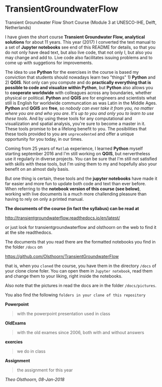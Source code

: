 # TransientGroundwaterFlow
Transient Groundwater Flow Short Course (Module 3 at UNESCO-IHE, Delft, Netherlands)

I have given the short course **Transient Groundwater Flow, analytical solutions** for about 11 years. This year (2017)
I converted the text manual to a set of **Jupyter notebooks** see end of this README for details, so that you do not only have dead text, but also live code, that not only I, but also you may change and add to. Live code also facilitates issuing problems and to come up with suggetions for improvements.

The idea to use **Python** for the exercises in the course is based my conviction that students should nowadays learn two "things"  1) **Python** and 2) **QGIS**. Not only can you compute
and do **practically everything that is possible to code and visualize within Python**, but **Python** also allows you to **cooperate worldwide** with
colleagues across any boundaries, whether physical or political. **Python** and **QGIS** are for engineers and scientists what still is English for worldwide
communcation as was Latin in the Middle Ages. **Python** and **QGIS** are **free**, so _nobody can ever take it from you, no matter where you are and who you are_. _It's up to you and only you to learn to use these tools_. And by using these tools for any computational and visualization and spatial analysis, you're sure to become a master in it. These tools promise to be a lifelong benefit to you. The posibilities that these tools provided to you are `unprecedented` and offer a unique opportunity for you today, in our times.

Coming from 25 years of `Matlab` experience, I learned **Python** myself starting september 2016 and I'm still working on **QGIS**, but nervertheless use it regularly in diverse projects. You can be sure that I'm still not satisfied with skills with these tools, but I'm using them to my and hopefully also your benefit on an almost daily basis.

But one thing is certain, these tools and the **jupyter notebooks** have made it far easier and more fun to update both code and text than ever before. When referring to the **notebook version of this course (see below)**, working with live documents is a much more challending pleasure than having to rely on only a printed manual.

**The documents of the course (in fact the syllabus) can be read at**

http://transientgroundwaterflow.readthedocs.io/en/latest/

or just look for transientgroundwaterflow and olsthoorn on the web to find it at the site readthedocs.

The documents that you read there are the formatted notebooks you find in the folder `/docs` on

https://github.com/Olsthoorn/TransientGroundwaterFlow

that is, when you `cloned` the course, you have them in the directory `/docs` of your clone clone foler. You can open them in `Jupyter notebook`, read them and change them to your liking, right inside the notebooks.

Also note that the pictures in read the docs are in the folder `/docs/pictures`.

You also find the following `folders in your clone of this repository`

**Powerpoint**
>with the powerpoint presentation used in class

**OldExams**
>with the old exames since 2006, both with and without answers

**exercies**
>we do in class

**Assignment**
>the assignment for this year


_Theo Olsthoorn, 08-Jan-2018_
